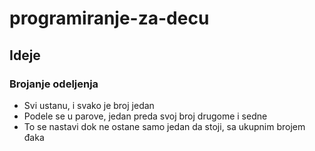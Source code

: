 # programiranje-za-decu

## Ideje

### Brojanje odeljenja

- Svi ustanu, i svako je broj jedan
- Podele se u parove, jedan preda svoj broj drugome i sedne
- To se nastavi dok ne ostane samo jedan da stoji, sa ukupnim brojem đaka
